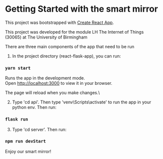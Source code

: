 # Getting Started with the smart mirror

This project was bootstrapped with [Create React App](https://github.com/facebook/create-react-app).

This project was developed for the module LH The Internet of Things (30065) at The University of Birmingham

There are three main components of the app that need to be run

1. In the project directory (react-flask-app), you can run:

### `yarn start`

Runs the app in the development mode.\
Open [http://localhost:3000](http://localhost:3000) to view it in your browser.

The page will reload when you make changes.\

2. Type 'cd api'. Then type 'venv\Scripts\activate' to run the app in your python env. Then run:

### `flask run`

3. Type 'cd server'. Then run:

### `npm run devStart`

Enjoy our smart mirror!
